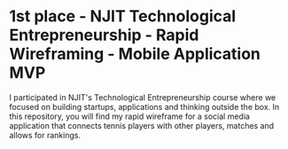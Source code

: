 # 1st place - NJIT Technological Entrepreneurship - Rapid Wireframing - Mobile Application MVP
I participated in NJIT's Technological Entrepreneurship course where we focused on building startups, applications and thinking outside the box. In this repository, you will find my rapid wireframe for a social media application that connects tennis players with other players, matches and allows for rankings. 
